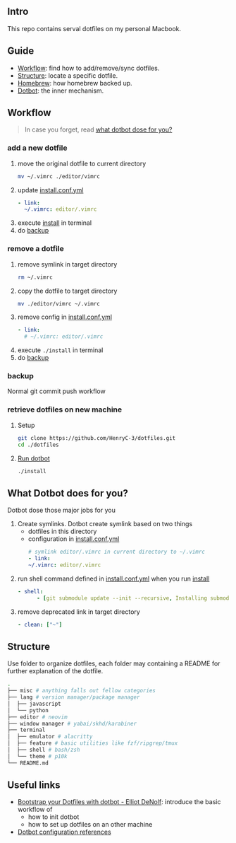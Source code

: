 ## Intro

This repo contains serval dotfiles on my personal Macbook.

## Guide

-   [Workflow](#workflow): find how to add/remove/sync dotfiles.
-   [Structure](#structure): locate a specific dotfile.
-   [Homebrew](./Homebrew.md): how homebrew backed up.
-   [Dotbot](#what-dotbot-does-for-you): the inner mechanism.

## Workflow

> In case you forget, read [what dotbot dose for you?](#what-dotbot-does-for-you)

### add a new dotfile

1. move the original dotfile to current directory
    ```bash
    mv ~/.vimrc ./editor/vimrc
    ```
2. update [install.conf.yml](install.conf.yaml)
    ```yml
    - link:
      ~/.vimrc: editor/.vimrc
    ```
3. execute [install](./install) in terminal
4. do [backup](#backup)

### remove a dotfile

1. remove symlink in target directory
    ```bash
    rm ~/.vimrc
    ```
2. copy the dotfile to target directory
    ```bash
    mv ./editor/vimrc ~/.vimrc
    ```
3. remove config in [install.conf.yml](install.conf.yaml)
    ```yml
    - link:
      # ~/.vimrc: editor/.vimrc
    ```
4. execute `./install` in terminal
5. do [backup](#backup)

### backup

Normal git commit push workflow

### retrieve dotfiles on new machine

1.  Setup

    ```bash
    git clone https://github.com/HenryC-3/dotfiles.git
    cd ./dotfiles
    ```

2.  [Run dotbot](#what-dotbot-does-for-you)

    ```bash
    ./install
    ```

## What Dotbot does for you?

Dotbot dose those major jobs for you

1. Create symlinks. Dotbot create symlink based on two things
    - dotfiles in this directory
    - configuration in [install.conf.yml](install.conf.yaml)
        ```yml
        # symlink editor/.vimrc in current directory to ~/.vimrc
        - link:
        ~/.vimrc: editor/.vimrc
        ```
2. run shell command defined in [install.conf.yml](install.conf.yaml) when you run [install](./install)
    ```yml
    - shell:
          - [git submodule update --init --recursive, Installing submodules]
    ```
3. remove deprecated link in target directory
    ```yml
    - clean: ["~"]
    ```

## Structure

Use folder to organize dotfiles, each folder may containing a README for further explanation of the dotfile.

```bash
.
├── misc # anything falls out fellow categories
├── lang # version manager/package manager
│  ├── javascript
│  └── python
├── editor # neovim
├── window manager # yabai/skhd/karabiner
├── terminal
│  ├── emulator # alacritty
│  ├── feature # basic utilities like fzf/ripgrep/tmux
│  ├── shell # bash/zsh
│  └── theme # p10k
└── README.md
```

## Useful links

-   [Bootstrap your Dotfiles with dotbot - Elliot DeNolf](https://www.elliotdenolf.com/posts/bootstrap-your-dotfiles-with-dotbot): introduce the basic workflow of
    -   how to init dotbot
    -   how to set up dotfiles on an other machine
-   [Dotbot configuration references](https://github.com/anishathalye/dotbot#configuration)
